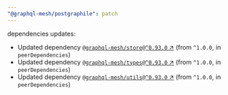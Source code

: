 ```yaml
---
"@graphql-mesh/postgraphile": patch
---
```

dependencies updates:
  - Updated dependency [`@graphql-mesh/store@^0.93.0` ↗︎](https://www.npmjs.com/package/@graphql-mesh/store/v/0.93.0) (from `^1.0.0`, in `peerDependencies`)
  - Updated dependency [`@graphql-mesh/types@^0.93.0` ↗︎](https://www.npmjs.com/package/@graphql-mesh/types/v/0.93.0) (from `^1.0.0`, in `peerDependencies`)
  - Updated dependency [`@graphql-mesh/utils@^0.93.0` ↗︎](https://www.npmjs.com/package/@graphql-mesh/utils/v/0.93.0) (from `^1.0.0`, in `peerDependencies`)
